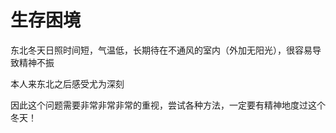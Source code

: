 # 生存困境
东北冬天日照时间短，气温低，长期待在不通风的室内（外加无阳光），很容易导致精神不振

本人来东北之后感受尤为深刻

因此这个问题需要非常非常非常的重视，尝试各种方法，一定要有精神地度过这个冬天！
